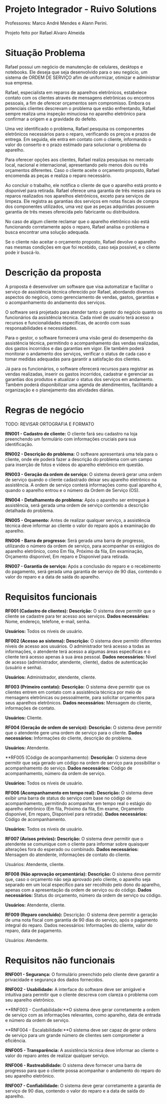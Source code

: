 
# Projeto Integrador - Ruivo Solutions

Professores: Marco André Mendes e Alann Perini.

Projeto feito por Rafael Alvaro Almeida

# Situação Problema

Rafael possui um negócio de manutenção de celulares,  desktops e notebooks. Ele deseja que seja desenvolvido para o seu negócio, um sistema de ORDEM DE SERVIÇO afim de uniformizar, otimizar e administrar sua empresa.

Rafael, especialista em reparos de aparelhos eletrônicos, estabelece contato com os clientes através de mensagens eletrônicas ou encontros pessoais, a fim de oferecer orçamentos sem compromisso. Embora os potenciais clientes descrevam o problema que estão enfrentando, Rafael sempre realiza uma inspeção minuciosa no aparelho eletrônico para confirmar a origem e a gravidade do defeito.

Uma vez identificado o problema, Rafael pesquisa os componentes eletrônicos necessários para o reparo, verificando os preços e prazos de entrega. Em seguida, ele entra em contato com o cliente, informando o valor do conserto e o prazo estimado para solucionar o problema do aparelho. 

Para oferecer opções aos clientes, Rafael realiza pesquisas no mercado local, nacional e internacional, apresentando pelo menos dois ou três orçamentos diferentes. Caso o cliente aceite o orçamento proposto, Rafael encomenda as peças e realiza o reparo necessário. 

Ao concluir o trabalho, ele notifica o cliente de que o aparelho está pronto e disponível para retirada. Rafael oferece uma garantia de três meses para os reparos realizados nos aparelhos eletrônicos, exceto para serviços de limpeza. Ele registra as garantias dos serviços em notas fiscais de compra dos componentes utilizados, uma vez que as peças adquiridas possuem garantia de três meses oferecida pelo fabricante ou distribuidora. 

No caso de algum cliente reclamar que o aparelho eletrônico não está funcionando corretamente após o reparo, Rafael analisa o problema e busca encontrar uma solução adequada. 

Se o cliente não aceitar o orçamento proposto, Rafael devolve o aparelho nas mesmas condições em que foi recebido, caso seja possível, e o cliente pode ir buscá-lo.

# Descrição da proposta

A proposta é desenvolver um software que visa automatizar e facilitar o serviço de assistência técnica oferecido por Rafael, abordando diversos aspectos do negócio, como gerenciamento de vendas, gastos, garantias e o acompanhamento do andamento dos serviços.

O software será projetado para atender tanto o gestor do negócio quanto os funcionários da assistência técnica. Cada nível de usuário terá acesso a recursos e funcionalidades específicas, de acordo com suas responsabilidades e necessidades.

Para o gestor, o software fornecerá uma visão geral do desempenho da assistência técnica, permitindo o acompanhamento das vendas realizadas, dos gastos incorridos e das garantias em vigor. Ele também poderá monitorar o andamento dos serviços, verificar o status de cada caso e tomar medidas adequadas para garantir a satisfação dos clientes.

Já para os funcionários, o software oferecerá recursos para registrar as vendas realizadas, inserir os gastos incorridos, cadastrar e gerenciar as garantias dos produtos e atualizar o status dos serviços em andamento. Também poderá disponibilizar uma agenda de atendimentos, facilitando a organização e o planejamento das atividades diárias.

# Regras de negócio

TODO: REVISAR ORTOGRAFIA E FORMATO

**RN001 - Cadastro de cliente:** O cliente fará seu cadastro na loja preenchendo um formulário com informações cruciais para sua identificação.

**RN002 - Descrição do problema:** O software apresentará uma tela para o cliente, onde ele poderá fazer a descrição do problema com um campo para inserção de fotos e vídeos do aparelho eletrônico em questão.

**RN003 - Geração da ordem de serviço:** O sistema deverá gerar uma ordem de serviço quando o cliente cadastrado deixar seu aparelho eletrônico na assistência. A ordem de serviço conterá informações como qual aparelho é, quando o aparelho entrou e o número da Ordem de Serviço (OS).

**RN004 - Detalhamento do problema:** Após o aparelho ser entregue à assistência, será gerada uma ordem de serviço contendo a descrição detalhada do problema.

**RN005 - Orçamento:** Antes de realizar qualquer serviço, a assistência técnica deve informar ao cliente o valor do reparo após a examinação do aparelho.

**RN006 - Barra de progresso:** Será gerada uma barra de progresso, utilizando o número da ordem de serviço, para acompanhar os estágios do aparelho eletrônico, como Em fila, Próximo da fila, Em examinação, Orçamento disponível, Em reparo e Disponível para retirada.

**RN007 - Garantia de serviço:** Após a conclusão do reparo e o recebimento do pagamento, será gerada uma garantia de serviço de 90 dias, contendo o valor do reparo e a data de saída do aparelho.

# Requisitos funcionais

**RF001 (Cadastro de clientes):**
**Descrição:** O sistema deve permitir que o cliente se cadastre para ter acesso aos serviços.
**Dados necessários:** Nome, endereço, telefone, e-mail, senha.

**Usuários:** Todos os níveis de usuário.

**RF002 (Acesso ao sistema):**
**Descrição:** O sistema deve permitir diferentes níveis de acesso aos usuários. O administrador terá acesso a todas as informações, o atendente terá acesso a algumas áreas específicas e o cliente terá acesso apenas à sua área pessoal.
**Dados necessários:** Nível de acesso (administrador, atendente, cliente), dados de autenticação (usuário e senha).

**Usuários:** Administrador, atendente, cliente.

**RF003 (Primeiro contato):**
**Descrição:** O sistema deve permitir que os clientes entrem em contato com a assistência técnica por meio de mensagens eletrônicas ou pessoalmente, para solicitar orçamentos para seus aparelhos eletrônicos.
**Dados necessários:** Mensagem do cliente, informações de contato.

**Usuários:** Cliente.

**RF004 (Geração de ordem de serviço):**
**Descrição:** O sistema deve permitir que o atendente gere uma ordem de serviço para o cliente.
**Dados necessários:** Informações do cliente, descrição do problema.

**Usuários:** Atendente.

**RF005 (Código de acompanhamento):
**Descrição:** O sistema deve permitir que seja gerado um código na ordem de serviço para possibilitar o acompanhamento do serviço.
**Dados necessários:** Código de acompanhamento, número da ordem de serviço.

**Usuários:** Todos os níveis de usuário.

**RF006 (Acompanhamento em tempo real):**
**Descrição:** O sistema deve exibir uma barra de status do serviço com base no código de acompanhamento, permitindo acompanhar em tempo real o estágio do aparelho eletrônico (Em fila, Próximo da fila, Em exame, Orçamento disponível, Em reparo, Disponível para retirada).
**Dados necessários:** Código de acompanhamento.

**Usuários:** Todos os níveis de usuário.

**RF007 (Avisos prévios):**
**Descrição:** O sistema deve permitir que o atendente se comunique com o cliente para informar sobre quaisquer alterações fora do esperado ou combinado.
**Dados necessários:** Mensagem do atendente, informações de contato do cliente.

Usuários: Atendente, cliente.

**RF008 (Não aprovação orçamentária):**
**Descrição:** O sistema deve permitir que, caso o orçamento não seja aprovado pelo cliente, o aparelho seja separado em um local específico para ser recolhido pelo dono do aparelho, apenas com a apresentação da ordem de serviço ou do código.
**Dados necessários:** Status do orçamento, número da ordem de serviço ou código.

**Usuários:** Atendente, cliente.

**RF009 (Reparo concluído):**
Descrição: O sistema deve permitir a geração de uma nota fiscal com garantia de 90 dias do serviço, após o pagamento integral do reparo.
Dados necessários: Informações do cliente, valor do reparo, data de pagamento.

Usuários: Atendente.

# Requisitos não funcionais

**RNF001 - Segurança:** O formulário preenchido pelo cliente deve garantir a privacidade e segurança dos dados fornecidos.

**RNF002 - Usabilidade:** A interface do software deve ser amigável e intuitiva para permitir que o cliente descreva com clareza o problema com seu aparelho eletrônico.

**RNF003 - Confiabilidade:**O sistema deve gerar corretamente a ordem de serviço com as informações relevantes, como aparelho, data de entrada e número da ordem de serviço.

**RNF004 - Escalabilidade:**O sistema deve ser capaz de gerar ordens de serviço para um grande número de clientes sem comprometer a eficiência.

**RNF005 - Transparência:** A assistência técnica deve informar ao cliente o valor do reparo antes de realizar qualquer serviço.

**RNF006 - Rastreabilidade:** O sistema deve fornecer uma barra de progresso para que o cliente possa acompanhar o andamento do reparo do seu aparelho eletrônico.

**RNF007 - Confiabilidade:** O sistema deve gerar corretamente a garantia de serviço de 90 dias, contendo o valor do reparo e a data de saída do aparelho.
